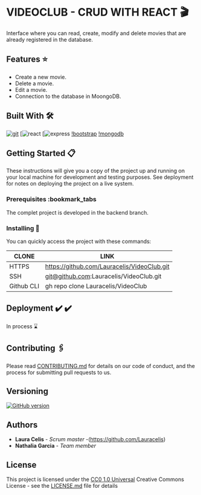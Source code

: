# VIDEOCLUB - CRUD WITH REACT :clapper:

Interface where you can read, create, modify and delete movies that are already registered in the database.

## Features :star:
* Create a new movie.
* Delete a movie.
* Edit a movie.
* Connection to the database in MoongoDB.


## Built With 🛠️

[![git](https://img.shields.io/badge/--F05032?logo=git&logoColor=ffffff)](http://git-scm.com/)
[![react](https://img.shields.io/badge/React-20232A?style=for-the-badge&logo=react&logoColor=61DAFB)
[![express](https://img.shields.io/badge/Express.js-404D59?style=for-the-badge)
[!bootstrap](https://img.shields.io/badge/Bootstrap-563D7C?style=for-the-badge&logo=bootstrap&logoColor=white)
[!mongodb](https://img.shields.io/badge/MongoDB-4EA94B?style=for-the-badge&logo=mongodb&logoColor=white)



## Getting Started 📋 

These instructions will give you a copy of the project up and running on
your local machine for development and testing purposes. See deployment
for notes on deploying the project on a live system.

### Prerequisites :bookmark_tabs

The complet project is developed in the backend branch.

### Installing :pushpin:

You can quickly access the project with these commands:

| CLONE | LINK |
| ------ | ------ |
| HTTPS | https://github.com/Lauracelis/VideoClub.git |
| SSH | git@github.com:Lauracelis/VideoClub.git |
| Github CLI | gh repo clone Lauracelis/VideoClub |



## Deployment ✔️	:heavy_check_mark:

In process :hourglass:


## Contributing 	:paperclips:

Please read [CONTRIBUTING.md](CONTRIBUTING.md) for details on our code
of conduct, and the process for submitting pull requests to us.

## Versioning

[![GitHub version](https://badge.fury.io/gh/Naereen%2FStrapDown.js.svg)](https://github.com/Naereen/StrapDown.js)

## Authors

  - **Laura Celis** - *Scrum master* -(https://github.com/Lauracelis)
  - **Nathalia Garcia** - *Team member*


## License

This project is licensed under the [CC0 1.0 Universal](LICENSE.md)
Creative Commons License - see the [LICENSE.md](LICENSE.md) file for
details


